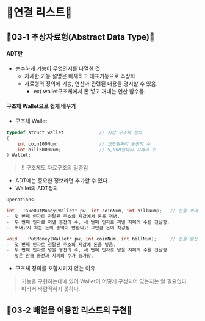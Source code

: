 # 🍭연결 리스트🍭

## 🌟03-1 추상자료형(Abstract Data Type)🌟

#### ADT란
* 순수하게 기능이 무엇인지를 나열한 것
  * 자세한 기능 설명은 배제하고 대표기능으로 추상화
  * 자료형의 정의에 기능, 연산과 관련된 내용을 명시할 수 있음.
    * ex) wallet구조체에서 돈 넣고 꺼내는 연산 함수들.

#### 구조체 Wallet으로 쉽게 배우기

* 구조체 Wallet
```c
typedef struct_wallet  			  // 지갑 구조체 정의
{
    int coin100Num;     		  // 100원짜리 동전의 수
    int bill5000Num;  			  // 5,000원짜리 지폐의 수
} Wallet;
```
> ‼ 구조체도 자료구조의 일종임

* ADT에는 중요한 정보라면 추가할 수 있다.
* Wallet의 ADT정의
```c
Operations:  

int   TakeOutMoney(Wallet* pw, int coinNum, int billNum);   // 돈을 꺼내는 연산
-  첫 번째 인자로 전달된 주소의 지갑에서 돈을 꺼냄.
-  두 번째 인자로 꺼낼 동전의 수, 세 번쩨 인자로 꺼낼 지폐의 수를 전달함.
-  꺼내고자 하는 돈의 총액이 반환되고 그만큼 돈이 차감됨.  

void	PutMoney(Wallet* pw, int coinNum, int billNum);     // 돈을 넣는 연산
-  첫 번째 인자로 전달된 주소의 지갑에 돈을 넣음.
-  두 번째 인자로 넣을 동전의 수, 세 번쩨 인자로 넣을 지폐의 수를 전달함.
-  넣은 만큼 동전과 지폐의 수가 증가함.
```
* 구조체 정의를 포함시키지 않는 이유.  
> 기능을 구현하는데에 있어 Wallet이 어떻게 구성되어 있는지는 알 필요없다.  
> 따라서 바람직하지 못하다.

## 🌟03-2 배열을 이용한 리스트의 구현🌟
